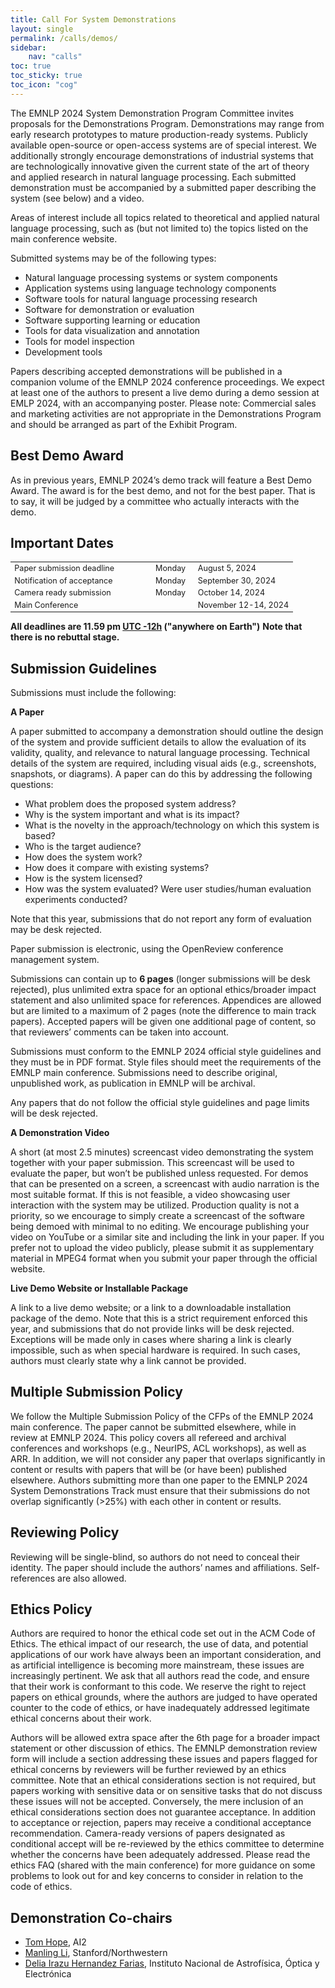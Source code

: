 ```yaml
---
title: Call For System Demonstrations
layout: single
permalink: /calls/demos/
sidebar: 
    nav: "calls"
toc: true
toc_sticky: true
toc_icon: "cog"
---
```



The EMNLP 2024 System Demonstration Program Committee invites proposals for the Demonstrations Program. Demonstrations may range from early research prototypes to mature production-ready systems. Publicly available open-source or open-access systems are of special interest. We additionally strongly encourage demonstrations of industrial systems that are technologically innovative given the current state of the art of theory and applied research in natural language processing. Each submitted demonstration must be accompanied by a submitted paper describing the system (see below) and a video.

Areas of interest include all topics related to theoretical and applied natural language processing, such as (but not limited to) the topics listed on the main conference website.

Submitted systems may be of the following types:


* Natural language processing systems or system components
* Application systems using language technology components
* Software tools for natural language processing research
* Software for demonstration or evaluation
* Software supporting learning or education
* Tools for data visualization and annotation
* Tools for model inspection
* Development tools


Papers describing accepted demonstrations will be published in a companion volume of the EMNLP 2024 conference proceedings. We expect at least one of the authors to present a live demo during a demo session at EMLP 2024, with an accompanying poster. Please note: Commercial sales and marketing activities are not appropriate in the Demonstrations Program and should be arranged as part of the Exhibit Program.


## Best Demo Award

As in previous years, EMNLP 2024’s demo track will feature a Best Demo Award. The award is for the best demo, and not for the best paper. That is to say, it will be judged by a committee who actually interacts with the demo. 



## Important Dates

<table style="width: 100%; font-size: .9em;">
  <tr>
      <td style="width: 50%;">Paper submission deadline</td>
      <td style="width: 15%;">Monday</td>
      <td>August 5, 2024</td>
  </tr>
  <tr>
      <td>Notification of acceptance</td>
      <td>Monday</td>
      <td>September 30, 2024</td>
  </tr>
  <tr>
    <td>Camera ready submission</td>
    <td>Monday</td>
    <td>October 14, 2024</td>
  </tr>
  <tr>
    <td>Main Conference</td>
    <td></td>
    <td>November 12-14, 2024</td>
  </tr>
</table>

**All deadlines are 11.59 pm [UTC -12h](https://www.timeanddate.com/time/zone/timezone/utc-12) ("anywhere on Earth")**
**Note that there is no rebuttal stage.**



## Submission Guidelines

Submissions must include the following: 

**A Paper**

A paper submitted to accompany a demonstration should outline the design of the system and provide sufficient details to allow the evaluation of its validity, quality, and relevance to natural language processing. Technical details of the system are required, including visual aids (e.g., screenshots, snapshots, or diagrams). A paper can do this by addressing the following questions:

- What problem does the proposed system address?
- Why is the system important and what is its impact?
- What is the novelty in the approach/technology on which this system is based?
- Who is the target audience?
- How does the system work?
- How does it compare with existing systems?
- How is the system licensed?
- How was the system evaluated? Were user studies/human evaluation experiments conducted?

Note that this year, submissions that do not report any form of evaluation may be desk rejected.

Paper submission is electronic, using the OpenReview conference management system.

Submissions can contain up to **6 pages** (longer submissions will be desk rejected), plus unlimited extra space for an optional ethics/broader impact statement and also unlimited space for references. Appendices are allowed but are limited to a maximum of 2 pages (note the difference to main track papers).  Accepted papers will be given one additional page of content, so that reviewers’ comments can be taken into account.

Submissions must conform to the EMNLP 2024 official style guidelines and they must be in PDF format. Style files should meet the requirements of the EMNLP main conference. Submissions need to describe original, unpublished work, as publication in EMNLP will be archival. 

Any papers that do not follow the official style guidelines and page limits will be desk rejected.


**A Demonstration Video**

A short (at most 2.5 minutes) screencast video demonstrating the system together with your paper submission. This screencast will be used to evaluate the paper, but won’t be published unless requested. For demos that can be presented on a screen, a screencast with audio narration is the most suitable format. If this is not feasible, a video showcasing user interaction with the system may be utilized. Production quality is not a priority, so we encourage to simply create a screencast of the software being demoed with minimal to no editing. We encourage publishing your video on YouTube or a similar site and including the link in your paper. If you prefer not to upload the video publicly, please submit it as supplementary material in MPEG4 format when you submit your paper through the official website.

**Live Demo Website or Installable Package**

A link to a live demo website; or a link to a downloadable installation package of the demo. Note that this is a strict requirement enforced this year, and submissions that do not provide links will be desk rejected. Exceptions will be made only in cases where sharing a link is clearly impossible, such as when special hardware is required. In such cases, authors must clearly state why a link cannot be provided. 



## Multiple Submission Policy

We follow the Multiple Submission Policy of the CFPs of the EMNLP 2024 main conference. The paper cannot be submitted elsewhere, while in review at EMNLP 2024. This policy covers all refereed and archival conferences and workshops (e.g., NeurIPS, ACL workshops), as well as ARR. In addition, we will not consider any paper that overlaps significantly in content or results with papers that will be (or have been) published elsewhere. Authors submitting more than one paper to the EMNLP 2024 System Demonstrations Track must ensure that their submissions do not overlap significantly (>25%) with each other in content or results.



## Reviewing Policy

Reviewing will be single-blind, so authors do not need to conceal their identity. The paper should include the authors’ names and affiliations. Self-references are also allowed.


## Ethics Policy


Authors are required to honor the ethical code set out in the ACM Code of Ethics. The ethical impact of our research, the use of data, and potential applications of our work have always been an important consideration, and as artificial intelligence is becoming more mainstream, these issues are increasingly pertinent. We ask that all authors read the code, and ensure that their work is conformant to this code. We reserve the right to reject papers on ethical grounds, where the authors are judged to have operated counter to the code of ethics, or have inadequately addressed legitimate ethical concerns about their work.

Authors will be allowed extra space after the 6th page for a broader impact statement or other discussion of ethics. The EMNLP demonstration review form will include a section addressing these issues and papers flagged for ethical concerns by reviewers will be further reviewed by an ethics committee. Note that an ethical considerations section is not required, but papers working with sensitive data or on sensitive tasks that do not discuss these issues will not be accepted. Conversely, the mere inclusion of an ethical considerations section does not guarantee acceptance. In addition to acceptance or rejection, papers may receive a conditional acceptance recommendation. Camera-ready versions of papers designated as conditional accept will be re-reviewed by the ethics committee to determine whether the concerns have been adequately addressed. Please read the ethics FAQ (shared with the main conference) for more guidance on some problems to look out for and key concerns to consider in relation to the code of ethics.




## Demonstration Co-chairs

- [Tom Hope](tomh@allenai.org), AI2
- [Manling Li](manlingl@stanford.edu), Stanford/Northwestern
- [Delia Irazu Hernandez Farias](dirazuhf@inaoep.mx), Instituto Nacional de Astrofísica, Óptica y Electrónica


